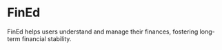 # FinEd
FinEd helps users understand and manage their finances, fostering long-term financial stability. 
